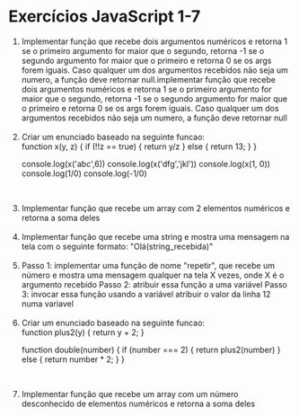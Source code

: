 # Exercícios JavaScript 1-7

<ol>
  <li>
    Implementar função que recebe dois argumentos numéricos e
retorna 1 se o primeiro argumento for maior que o segundo, retorna -1 se o
segundo argumento for maior que o primeiro e retorna 0 se os args forem iguais.
Caso qualquer um dos argumentos recebidos não seja um numero, a função deve
retornar null.implementar função que recebe dois argumentos numéricos e
retorna 1 se o primeiro argumento for maior que o segundo, retorna -1 se o
segundo argumento for maior que o primeiro e retorna 0 se os args forem iguais.
Caso qualquer um dos argumentos recebidos não seja um numero, a função deve
    retornar null</li><br>
    
  <li>
    Criar um enunciado baseado na seguinte funcao: <br>
    function x(y, z) {
  if (!!z == true) {
    return y/z
  } else {
    return 13;
  }
}

console.log(x('abc',6))
console.log(x('dfg','jkl'))
console.log(x(1, 0))
console.log(1/0)
    console.log(-1/0)</li><br>
  
  <li>
    Implementar função que recebe um array com 2 elementos numéricos e retorna a soma deles</li><br>
  
  <li>
    Implementar função que recebe uma string e mostra uma mensagem na tela com o
    seguinte formato: "Olá(string_recebida)"</li><br>
  
  <li>
  Passo 1: implementar uma função de nome "repetir", que recebe um número e mostra uma mensagem qualquer
na tela X vezes, onde X é o argumento recebido
Passo 2: atribuir essa função a uma variável
Passo 3: invocar essa função usando a variável
atribuir o valor da linha 12 numa variavel
</li><br>
  
  <li>
    Criar um enunciado baseado na  seguinte funcao: <br>
    function plus2(y) {
  return y + 2;
}

function double(number) {
  if (number === 2) {
    return plus2(number)
  } else {
    return number * 2;
  }
    }</li><br>
  
  <li>
    Implementar função que recebe um array com um número desconhecido de elementos
    numéricos e retorna a soma deles</li>


